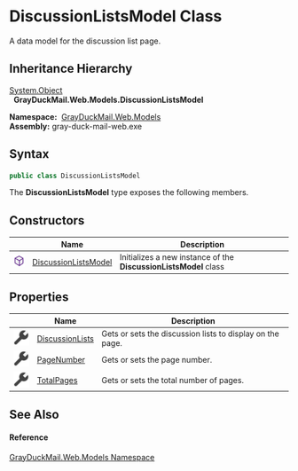 DiscussionListsModel Class
==========================
A data model for the discussion list page.


Inheritance Hierarchy
---------------------
[System.Object][1]  
  **GrayDuckMail.Web.Models.DiscussionListsModel**  

  **Namespace:**  [GrayDuckMail.Web.Models][2]  
  **Assembly:** gray-duck-mail-web.exe

Syntax
------

```csharp
public class DiscussionListsModel
```

The **DiscussionListsModel** type exposes the following members.


Constructors
------------

|                  | Name                      | Description                                                      |
| ---------------- | ------------------------- | ---------------------------------------------------------------- |
| ![Public method] | [DiscussionListsModel][3] | Initializes a new instance of the **DiscussionListsModel** class |


Properties
----------

|                    | Name                 | Description                                               |
| ------------------ | -------------------- | --------------------------------------------------------- |
| ![Public property] | [DiscussionLists][4] | Gets or sets the discussion lists to display on the page. |
| ![Public property] | [PageNumber][5]      | Gets or sets the page number.                             |
| ![Public property] | [TotalPages][6]      | Gets or sets the total number of pages.                   |


See Also
--------

#### Reference
[GrayDuckMail.Web.Models Namespace][2]  

[1]: https://docs.microsoft.com/dotnet/api/system.object
[2]: ../README.md
[3]: _ctor.md
[4]: DiscussionLists.md
[5]: PageNumber.md
[6]: TotalPages.md
[Public method]: ../../icons/pubmethod.svg "Public method"
[Public property]: ../../icons/pubproperty.svg "Public property"